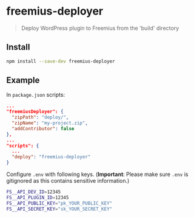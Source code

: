 # freemius-deployer

> Deploy WordPress plugin to Freemius from the 'build' directory

## Install

```sh
npm install --save-dev freemius-deployer
```

## Example

In `package.json` scripts:

```json
...
"freemiusDeployer": {
  "zipPath": "deploy/",
  "zipName": "my-project.zip",
  "addContributor": false
},
...
"scripts": {
  ...
  "deploy": "freemius-deployer"
}
```

Configure `.env` with following keys. (**Important**: Please make sure `.env` is gitignored as this contains sensitive information.)

```bash
FS__API_DEV_ID=12345
FS__API_PLUGIN_ID=12345
FS__API_PUBLIC_KEY="pk_YOUR_PUBLIC_KEY"
FS__API_SECRET_KEY="sk_YOUR_SECRET_KEY"
```
